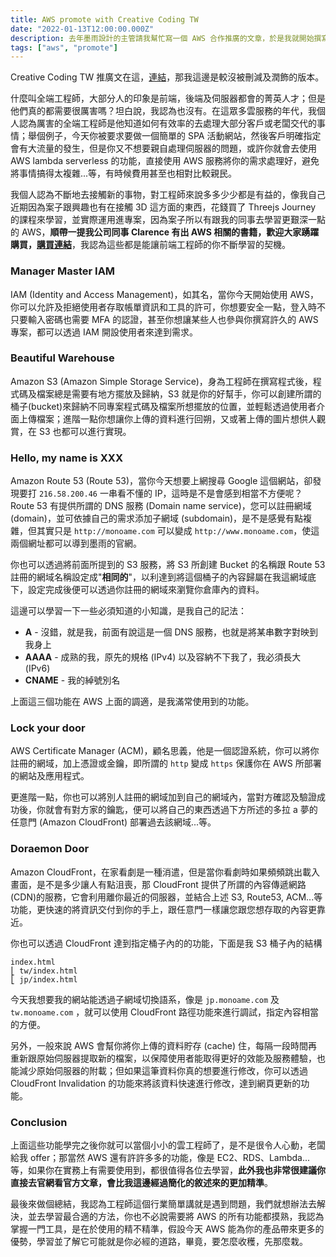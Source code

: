 ```yaml
---
title: AWS promote with Creative Coding TW
date: "2022-01-13T12:00:00.000Z"
description: 去年墨雨設計的主管請我幫忙寫一個 AWS 合作推廣的文章，於是我就開始撰寫一些我平時時常使用的功能，像是 IAM, S3, Route53, Lambda, CloudFront, Lightsail, EC2, RDS...等的功能，那也於近期正式上架到 Creative Coding TW 的站台上面了，雖然因為潤筆的關係及我認為有些內容對於沒接觸過 AWS 的會稍微較難，所以很多內容都刪除了，畢竟是推廣的文章，但能讓自己的東西擺出去給人看到，對於我來說還是感到很開心的一件事，畢竟我也不是什麼 AWS 特別厲害的人，大多數我都必須上網搜尋或詢問較專業的人來獲得解答；那這篇文章我會著重在“前端”工程師如何能踏進 AWS 領域的這部分來進行講述。
tags: ["aws", "promote"]
---
```


Creative Coding TW 推廣文在這，[連結](https://creativecoding.in/2021/12/14/%e3%80%90-%e5%90%88%e4%bd%9c%e6%8e%a8%e5%bb%a3%ef%bc%9aaws%e5%b8%b6%e4%bd%a0%e5%9c%a8%e9%9b%b2%e7%ab%af%e9%a3%9b%e3%80%91/)，那我這邊是較沒被刪減及潤飾的版本。

什麼叫全端工程師，大部分人的印象是前端，後端及伺服器都會的菁英人才；但是他們真的都需要很厲害嗎？坦白說，我認為也沒有。在這眾多雲服務的年代，我個人認為厲害的全端工程師是他知道如何有效率的去處理大部分客戶或老闆交代的事情；舉個例子，今天你被要求要做一個簡單的 SPA 活動網站，然後客戶明確指定會有大流量的發生，但是你又不想要親自處理伺服器的問題，或許你就會去使用 AWS lambda serverless 的功能，直接使用 AWS 服務將你的需求處理好，避免將事情搞得太複雜...等，有時候費用甚至也相對比較親民。

我個人認為不斷地去接觸新的事物，對工程師來說多多少少都是有益的，像我自己近期因為案子跟興趣也有在接觸 3D 這方面的東西，花錢買了 Threejs Journey 的課程來學習，並實際運用進專案，因為案子所以有跟我的同事去學習更艱深一點的 AWS，**順帶一提我公司同事 Clarence 有出 AWS 相關的書籍，歡迎大家踴躍購買，[購買連結](https://www.tenlong.com.tw/products/9789864349203)**，我認為這些都是能讓前端工程師的你不斷學習的契機。

### Manager Master IAM

IAM (Identity and Access Management)，如其名，當你今天開始使用 AWS，你可以允許及拒絕使用者存取帳單資訊和工具的許可，你想要安全一點，登入時不只要輸入密碼也需要 MFA 的認證，甚至你想讓某些人也參與你撰寫許久的 AWS 專案，都可以透過 IAM 開設使用者來達到需求。

### Beautiful Warehouse

Amazon S3 (Amazon Simple Storage Service)，身為工程師在撰寫程式後，程式碼及檔案總是需要有地方擺放及歸納，S3 就是你的好幫手，你可以創建所謂的桶子(bucket)來歸納不同專案程式碼及檔案所想擺放的位置，並輕鬆透過使用者介面上傳檔案；進階一點你想讓你上傳的資料進行回朔，又或著上傳的圖片想供人觀賞，在 S3 也都可以進行實現。

### Hello, my name is XXX

Amazon Route 53 (Route 53)，當你今天想要上網搜尋 Google 這個網站，卻發現要打 `216.58.200.46` 一串看不懂的 IP，這時是不是會感到相當不方便呢？Route 53 有提供所謂的 DNS 服務 (Domain name service)，您可以註冊網域 (domain)，並可依據自己的需求添加子網域 (subdomain)，是不是感覺有點複雜，但其實只是 `http://monoame.com` 可以變成 `http://www.monoame.com`，使這兩個網址都可以導到墨雨的官網。

你也可以透過將前面所提到的 S3 服務，將 S3 所創建 Bucket 的名稱跟 Route 53 註冊的網域名稱設定成"**相同的**"，以利達到將這個桶子的內容歸屬在我這網域底下，設定完成後便可以透過你註冊的網域來瀏覽你倉庫內的資料。

這邊可以學習一下一些必須知道的小知識，是我自己的記法：

- **A** - 沒錯，就是我，前面有說這是一個 DNS 服務，也就是將某串數字對映到我身上
- **AAAA** - 成熟的我，原先的規格 (IPv4) 以及容納不下我了，我必須長大 (IPv6)
- **CNAME** - 我的綽號別名

上面這三個功能在 AWS 上面的調適，是我滿常使用到的功能。

### Lock your door

AWS Certificate Manager (ACM)，顧名思義，他是一個認證系統，你可以將你註冊的網域，加上憑證或金鑰，即所謂的 `http` 變成 `https` 保護你在 AWS 所部署的網站及應用程式。

更進階一點，你也可以將別人註冊的網域加到自己的網域內，當對方確認及驗證成功後，你就會有對方家的鑰匙，便可以將自己的東西透過下方所述的多拉 a 夢的任意門 (Amazon CloudFront) 部署過去該網域...等。

### Doraemon Door

Amazon CloudFront，在家看劇是一種消遣，但是當你看劇時如果頻頻跳出載入畫面，是不是多少讓人有點沮喪，那 CloudFront 提供了所謂的內容傳遞網路(CDN)的服務，它會利用離你最近的伺服器，並結合上述 S3, Route53, ACM...等功能，更快速的將資訊交付到你的手上，跟任意門一樣讓您跟您想存取的內容更靠近。

你也可以透過 CloudFront 達到指定桶子內的的功能，下面是我 S3 桶子內的結構

```
index.html
⎣ tw/index.html
⎣ jp/index.html
```

今天我想要我的網站能透過子網域切換語系，像是 `jp.monoame.com` 及 `tw.monoame.com` ，就可以使用 CloudFront 路徑功能來進行調試，指定內容相當的方便。

另外，一般來說 AWS 會幫你將你上傳的資料貯存 (cache) 住，每隔一段時間再重新跟原始伺服器提取新的檔案，以保障使用者能取得更好的效能及服務體驗，也能減少原始伺服器的附載；但如果這筆資料你真的想要進行修改，你可以透過 CloudFront Invalidation 的功能來將該資料快速進行修改，達到網頁更新的功能。

### Conclusion

上面這些功能學完之後你就可以當個小小的雲工程師了，是不是很令人心動，老闆給我 offer；那當然 AWS 還有許許多多的功能，像是 EC2、RDS、Lambda...等，如果你在實務上有需要使用到，都很值得各位去學習，**此外我也非常很建議你直接去官網看官方文章，會比我這邊經過簡化的敘述來的更加精準**。

最後來做個總結，我認為工程師這個行業簡單講就是遇到問題，我們就想辦法去解決，並去學習最合適的方法，你也不必說需要將 AWS 的所有功能都摸熟，我認為掌握一門工具，是在於使用的精不精準，假設今天 AWS 能為你的產品帶來更多的優勢，學習並了解它可能就是你必經的道路，畢竟，要怎麼收穫，先那麼栽。
